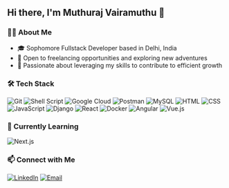 
## Hi there, I'm Muthuraj Vairamuthu 👋

### 🧑‍💻 About Me
- 🎓 Sophomore Fullstack Developer based in Delhi, India
- 💼 Open to freelancing opportunities and exploring new adventures
- 🚀 Passionate about leveraging my skills to contribute to efficient growth

### 🛠️ Tech Stack
![Git](https://img.shields.io/badge/-Git-F05032?logo=git&logoColor=white)
![Shell Script](https://img.shields.io/badge/-Shell_Script-4EAA25?logo=gnu-bash&logoColor=white)
![Google Cloud](https://img.shields.io/badge/-Google_Cloud-4285F4?logo=google-cloud&logoColor=white)
![Postman](https://img.shields.io/badge/-Postman-FF6C37?logo=postman&logoColor=white)
![MySQL](https://img.shields.io/badge/-MySQL-4479A1?logo=mysql&logoColor=white)
![HTML](https://img.shields.io/badge/-HTML-E34F26?logo=html5&logoColor=white)
![CSS](https://img.shields.io/badge/-CSS-1572B6?logo=css3&logoColor=white)
![JavaScript](https://img.shields.io/badge/-JavaScript-F7DF1E?logo=javascript&logoColor=black)
![Django](https://img.shields.io/badge/-Django-092E20?logo=django&logoColor=white)
![React](https://img.shields.io/badge/-React-61DAFB?logo=react&logoColor=black)
![Docker](https://img.shields.io/badge/-Docker-2496ED?logo=docker&logoColor=white)
![Angular](https://img.shields.io/badge/-Angular-DD0031?logo=angular&logoColor=white)
![Vue.js](https://img.shields.io/badge/-Vue.js-4FC08D?logo=vue.js&logoColor=white)



### 🌱 Currently Learning
![Next.js](https://img.shields.io/badge/-Next.js-000000?logo=next.js&logoColor=white)


### 📫 Connect with Me
[![LinkedIn](https://img.shields.io/badge/-LinkedIn-0077B5?logo=linkedin&logoColor=white)](https://www.linkedin.com/in/muthuraj-vairamuthu-748600258/)
[![Email](https://img.shields.io/badge/-Email-D14836?logo=gmail&logoColor=white)](mailto:muthuraj22307@iiitd.ac.in)
